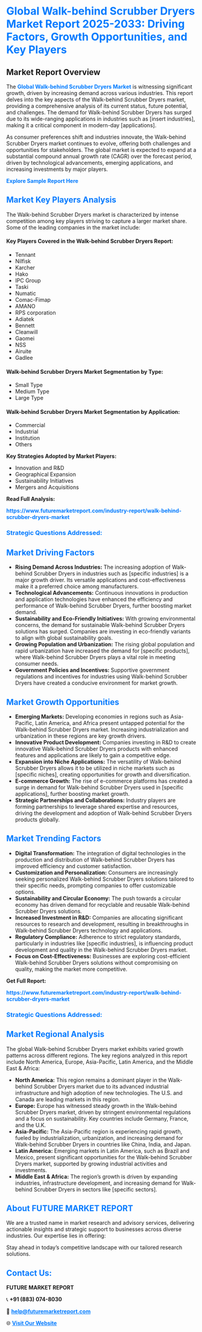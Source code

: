 <h1 style="color: #007BFF;">Global Walk-behind Scrubber Dryers Market Report 2025-2033: Driving Factors, Growth Opportunities, and Key Players</h1>

<section id="overview">
<h2>Market Report Overview</h2>
<p>The <a href="https://www.futuremarketreport.com/industry-report/walk-behind-scrubber-dryers-market" style="color: #007BFF; text-decoration: none;"><strong>Global Walk-behind Scrubber Dryers Market</strong></a> is witnessing significant growth, driven by increasing demand across various industries. This report delves into the key aspects of the Walk-behind Scrubber Dryers market, providing a comprehensive analysis of its current status, future potential, and challenges. The demand for Walk-behind Scrubber Dryers has surged due to its wide-ranging applications in industries such as [insert industries], making it a critical component in modern-day [applications].</p>
<p>As consumer preferences shift and industries innovate, the Walk-behind Scrubber Dryers market continues to evolve, offering both challenges and opportunities for stakeholders. The global market is expected to expand at a substantial compound annual growth rate (CAGR) over the forecast period, driven by technological advancements, emerging applications, and increasing investments by major players.</p>
</section>

<section id="overview">
<p><a href="https://www.futuremarketreport.com/request-sample/reportId=28585" style="color: #007BFF; text-decoration: none;"><strong>Explore Sample Report Here</strong></a></p>
</section>

<section id="key-players">
<h2 style="color: #007BFF;">Market Key Players Analysis</h2>
<p>The Walk-behind Scrubber Dryers market is characterized by intense competition among key players striving to capture a larger market share. Some of the leading companies in the market include:</p>
<h4>Key Players Covered in the Walk-behind Scrubber Dryers Report:</h4>
<ul><li>Tennant</li><li>Nilfisk</li><li>Karcher</li><li>Hako</li><li>IPC Group</li><li>Taski</li><li>Numatic</li><li>Comac-Fimap</li><li>AMANO</li><li>RPS corporation</li><li>Adiatek</li><li>Bennett</li><li>Cleanwill</li><li>Gaomei</li><li>NSS</li><li>Airuite</li><li>Gadlee</li></ul>
<h4>Walk-behind Scrubber Dryers Market Segmentation by Type:</h4>
<ul><li>Small Type</li><li>Medium Type</li><li>Large Type</li></ul>

<h4>Walk-behind Scrubber Dryers Market Segmentation by Application:</h4>
<ul><li>Commercial</li><li>Industrial</li><li>Institution</li><li>Others</li></ul>
<p><strong>Key Strategies Adopted by Market Players:</strong></p>
<ul>
<li>Innovation and R&D</li>
<li>Geographical Expansion</li>
<li>Sustainability Initiatives</li>
<li>Mergers and Acquisitions</li>
</ul>
</section>

<section>
<p><strong>Read Full Analysis: </strong></p><a href="https://www.futuremarketreport.com/industry-report/walk-behind-scrubber-dryers-market" style="color: #007BFF; text-decoration: none;"><strong>https://www.futuremarketreport.com/industry-report/walk-behind-scrubber-dryers-market</strong></a>
<h3 style="color: #007BFF;">Strategic Questions Addressed:</h3>
</section>

<section id="driving-factors">
<h2 style="color: #007BFF;">Market Driving Factors</h2>
<ul>
<li><strong>Rising Demand Across Industries:</strong> The increasing adoption of Walk-behind Scrubber Dryers in industries such as [specific industries] is a major growth driver. Its versatile applications and cost-effectiveness make it a preferred choice among manufacturers.</li>
<li><strong>Technological Advancements:</strong> Continuous innovations in production and application technologies have enhanced the efficiency and performance of Walk-behind Scrubber Dryers, further boosting market demand.</li>
<li><strong>Sustainability and Eco-Friendly Initiatives:</strong> With growing environmental concerns, the demand for sustainable Walk-behind Scrubber Dryers solutions has surged. Companies are investing in eco-friendly variants to align with global sustainability goals.</li>
<li><strong>Growing Population and Urbanization:</strong> The rising global population and rapid urbanization have increased the demand for [specific products], where Walk-behind Scrubber Dryers plays a vital role in meeting consumer needs.</li>
<li><strong>Government Policies and Incentives:</strong> Supportive government regulations and incentives for industries using Walk-behind Scrubber Dryers have created a conducive environment for market growth.</li>
</ul>
</section>

<section id="growth-opportunities">
<h2 style="color: #007BFF;">Market Growth Opportunities</h2>
<ul>
<li><strong>Emerging Markets:</strong> Developing economies in regions such as Asia-Pacific, Latin America, and Africa present untapped potential for the Walk-behind Scrubber Dryers market. Increasing industrialization and urbanization in these regions are key growth drivers.</li>
<li><strong>Innovative Product Development:</strong> Companies investing in R&D to create innovative Walk-behind Scrubber Dryers products with enhanced features and applications are likely to gain a competitive edge.</li>
<li><strong>Expansion into Niche Applications:</strong> The versatility of Walk-behind Scrubber Dryers allows it to be utilized in niche markets such as [specific niches], creating opportunities for growth and diversification.</li>
<li><strong>E-commerce Growth:</strong> The rise of e-commerce platforms has created a surge in demand for Walk-behind Scrubber Dryers used in [specific applications], further boosting market growth.</li>
<li><strong>Strategic Partnerships and Collaborations:</strong> Industry players are forming partnerships to leverage shared expertise and resources, driving the development and adoption of Walk-behind Scrubber Dryers products globally.</li>
</ul>
</section>

<section id="trending-factors">
<h2 style="color: #007BFF;">Market Trending Factors</h2>
<ul>
<li><strong>Digital Transformation:</strong> The integration of digital technologies in the production and distribution of Walk-behind Scrubber Dryers has improved efficiency and customer satisfaction.</li>
<li><strong>Customization and Personalization:</strong> Consumers are increasingly seeking personalized Walk-behind Scrubber Dryers solutions tailored to their specific needs, prompting companies to offer customizable options.</li>
<li><strong>Sustainability and Circular Economy:</strong> The push towards a circular economy has driven demand for recyclable and reusable Walk-behind Scrubber Dryers solutions.</li>
<li><strong>Increased Investment in R&D:</strong> Companies are allocating significant resources to research and development, resulting in breakthroughs in Walk-behind Scrubber Dryers technology and applications.</li>
<li><strong>Regulatory Compliance:</strong> Adherence to strict regulatory standards, particularly in industries like [specific industries], is influencing product development and quality in the Walk-behind Scrubber Dryers market.</li>
<li><strong>Focus on Cost-Effectiveness:</strong> Businesses are exploring cost-efficient Walk-behind Scrubber Dryers solutions without compromising on quality, making the market more competitive.</li>
</ul>
</section>

<section>
<p><strong>Get Full Report: </strong></p><a href="https://www.futuremarketreport.com/industry-report/walk-behind-scrubber-dryers-market" style="color: #007BFF; text-decoration: none;"><strong>https://www.futuremarketreport.com/industry-report/walk-behind-scrubber-dryers-market</strong></a>
<h3 style="color: #007BFF;">Strategic Questions Addressed:</h3>
</section>


<section id="regional-analysis">
<h2 style="color: #007BFF;">Market Regional Analysis</h2>
<p>The global Walk-behind Scrubber Dryers market exhibits varied growth patterns across different regions. The key regions analyzed in this report include North America, Europe, Asia-Pacific, Latin America, and the Middle East & Africa:</p>
<ul>
<li><strong>North America:</strong> This region remains a dominant player in the Walk-behind Scrubber Dryers market due to its advanced industrial infrastructure and high adoption of new technologies. The U.S. and Canada are leading markets in this region.</li>
<li><strong>Europe:</strong> Europe has witnessed steady growth in the Walk-behind Scrubber Dryers market, driven by stringent environmental regulations and a focus on sustainability. Key countries include Germany, France, and the U.K.</li>
<li><strong>Asia-Pacific:</strong> The Asia-Pacific region is experiencing rapid growth, fueled by industrialization, urbanization, and increasing demand for Walk-behind Scrubber Dryers in countries like China, India, and Japan.</li>
<li><strong>Latin America:</strong> Emerging markets in Latin America, such as Brazil and Mexico, present significant opportunities for the Walk-behind Scrubber Dryers market, supported by growing industrial activities and investments.</li>
<li><strong>Middle East & Africa:</strong> The region’s growth is driven by expanding industries, infrastructure development, and increasing demand for Walk-behind Scrubber Dryers in sectors like [specific sectors].</li>
</ul>
</section>

<footer>
<h2 style="color: #007BFF;">About FUTURE MARKET REPORT</h2>
<p>We are a trusted name in market research and advisory services, delivering actionable insights and strategic support to businesses across diverse industries. Our expertise lies in offering:</p>

<p>Stay ahead in today’s competitive landscape with our tailored research solutions.</p>

<h2 style="color: #007BFF;">Contact Us:</h2>
<p><strong>FUTURE MARKET REPORT</strong></p>
<p>📞 <strong>+91 (883) 074-8030</strong></p>
<p>📧 <strong><a href="mailto:help@futuremarketreport.com" style="color: #007BFF;">help@futuremarketreport.com</a></strong></p>
<p>🌐 <strong><a href="https://www.futuremarketreport.com/" style="color: #007BFF;">Visit Our Website</a></strong></p>
</footer>